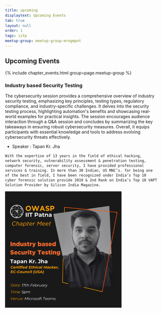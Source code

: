 ```yaml
---
title: upcoming
displaytext: Upcoming Events
tab: true
layout: null
order: 1
tags: iitp
meetup-group: meetup-group-mrogmpnt
---
```


## Upcoming Events

{% include chapter_events.html group=page.meetup-group %}

### Industry based Security Testing
The cybersecurity session provides a comprehensive overview of industry security testing, emphasizing key principles, testing types, regulatory compliance, and industry-specific challenges. It delves into the security testing process, highlighting automation's benefits and showcasing real-world examples for practical insights. The session encourages audience interaction through a Q&A session and concludes by summarizing the key takeaways in ensuring robust cybersecurity measures. Overall, it equips participants with essential knowledge and tools to address evolving cybersecurity threats effectively.

- Speaker : Tapan Kr. Jha
```
With the expertise of 13 years in the field of ethical hacking, network security, vulnerability assessment & penetration testing, computer forensic, server security, I have provided professional services & training. In more than 30 Indian, US MNC’s. for being one of the best in field, I have been recognized under India’s Top 10 cyber forensic solution provide 2019 & 2nd Rank on India’s Top 10 VAPT Solution Provider by Silicon India Magazine.
```
<img src="assets/images/Feb17.png" style="width:40vw"/>
